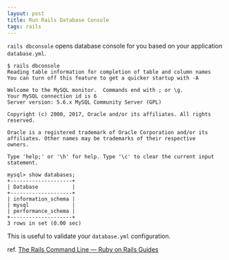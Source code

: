 ```yaml
---
layout: post
title: Run Rails Database Console
tags: rails
---
```


`rails dbconsole` opens database console for you based on your application `database.yml`.

```console
$ rails dbconsole
Reading table information for completion of table and column names
You can turn off this feature to get a quicker startup with -A

Welcome to the MySQL monitor.  Commands end with ; or \g.
Your MySQL connection id is 6
Server version: 5.6.x MySQL Community Server (GPL)

Copyright (c) 2000, 2017, Oracle and/or its affiliates. All rights reserved.

Oracle is a registered trademark of Oracle Corporation and/or its
affiliates. Other names may be trademarks of their respective
owners.

Type 'help;' or '\h' for help. Type '\c' to clear the current input statement.

mysql> show databases;
+--------------------+
| Database           |
+--------------------+
| information_schema |
| mysql              |
| performance_schema |
+--------------------+
3 rows in set (0.00 sec)
```

This is useful to validate your `database.yml` configuration.

ref. [The Rails Command Line — Ruby on Rails Guides](http://guides.rubyonrails.org/command_line.html#rails-dbconsole)
